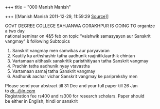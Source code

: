+++
title = "000 Manish Manish"

+++
[[Manish Manish	2011-12-29, 11:59:29 [Source](https://groups.google.com/g/bvparishat/c/bXUN5V4DUiI)]]



GOVT DEGREE COLLEGE SAHJANWA GORAKHPUR IS GOING TO organize a two day  
national seminar on 4&5 feb on topic “vaishwik samasyayen aur Sanskrit  
vangmay” & following Subtopics  
1. Sanskrit vangmay men samvikas aur paryavaran  
2. Kautily ka arthshashtr tatha aadhunik raajnitik/aarthik chintan  
3. Vartamaan aitihasik sanskritik paristhitiyaan tatha Sanskrit vangmay  
4. Prachin tatha aadhunik nyay vtavastha  
5. Vartamaan samaj tatha Sanskrit vangmay  
6. Aadhunik aachar vichar Sanskrit vangmay ke pariprekshy men

Please send your abstract till 31 Dec and your full paper till 26 Jan  
to [dr...@in.com]()  
Registration fee rs400 and rs300 for research scholars. Paper should  
be either in English, hindi or sanskrit  

